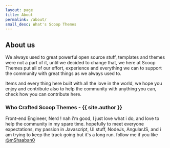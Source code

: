 ```yaml
---
layout: page
title: About
permalink: /about/
small_desc: What's Scoop Themes
---
```



## About us  ##

We always used to great powerful open source stuff, templates and themes were not a part of it, until we decided to change that, we here at Scoop Themes put all of our effort, experience and everything we can to support the community with great things as we always used to.

Items and every thing here built with all the love in the world, we hope you enjoy and contribute also to help the community with anything you can, check how you can contribute here.

### Who Crafted Scoop Themes - {{ site.author }} ###

Front-end Engineer, Nerd ! nah i'm good, I just love what i do, and love to help the community in my spare time. hopefully to meet everyone expectations, my passion in Javascript, UI stuff, NodeJs, AngularJS, and i am trying to keep the track going but it's a long run. follow me if you like <span class="fa fa-twitter"></span> [@mShaaban0](http://www.twitter.com/mshaaban0)

<span></span>

